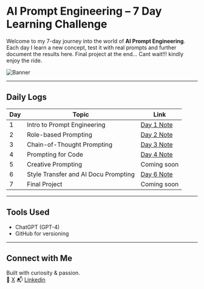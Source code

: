 #  AI Prompt Engineering – 7 Day Learning Challenge

Welcome to my 7-day journey into the world of **AI Prompt Engineering**. Each day I learn a new concept, test it with real prompts and further document the results here. Final project at the end... Cant wait!!! kindly enjoy the ride. 

![Banner]()

---

##  Daily Logs

| Day | Topic | Link |
|-----|-------|------|
| 1 | Intro to Prompt Engineering | [Day 1 Note](day1_intro.md) |
| 2 | Role-based Prompting | [Day 2 Note](day2_role_prompts.md) |
| 3 | Chain-of-Thought Prompting | [Day 3 Note](day3_chain_of_thought.md) |
| 4 | Prompting for Code | [Day 4 Note](day4_persona_prompting.md) |
| 5 | Creative Prompting | Coming soon |
| 6 | Style Transfer and AI Docu Prompting | [Day 6 Note](day6_style_docs.md) |
| 7 | Final Project | Coming soon |

---

##  Tools Used
- ChatGPT (GPT-4)
- GitHub for versioning

---

##  Connect with Me
Built with curiosity & passion.  
🔗 [X](https://x.com/sortsec)
📬 [Linkedin](https://www.linkedin.com/in/ganiyusortput)
